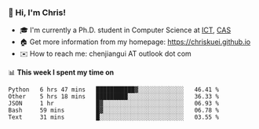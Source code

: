 ### 👋 Hi, I'm Chris!

<!--
**Chriskuei/Chriskuei** is a ✨ _special_ ✨ repository because its `README.md` (this file) appears on your GitHub profile.

Here are some ideas to get you started:

- 🔭 I’m currently working on ...
- 🌱 I’m currently learning ...
- 👯 I’m looking to collaborate on ...
- 🤔 I’m looking for help with ...
- 💬 Ask me about ...
- 📫 How to reach me: ...
- 😄 Pronouns: ...
- ⚡ Fun fact: ...
-->

- 🎓 I'm currently a Ph.D. student in Computer Science at [ICT](http://www.ict.ac.cn), [CAS](https://www.ucas.ac.cn)
- 🏠 Get more information from my homepage: https://chriskuei.github.io
- ✉️ How to reach me: chenjiangui AT outlook dot com

📊 **This week I spent my time on**

<!--START_SECTION:waka-->
```text
Python   6 hrs 47 mins   ███████████▓░░░░░░░░░░░░░   46.41 % 
Other    5 hrs 18 mins   █████████░░░░░░░░░░░░░░░░   36.33 % 
JSON     1 hr            █▓░░░░░░░░░░░░░░░░░░░░░░░   06.93 % 
Bash     59 mins         █▓░░░░░░░░░░░░░░░░░░░░░░░   06.78 % 
Text     31 mins         █░░░░░░░░░░░░░░░░░░░░░░░░   03.55 % 
```
<!--END_SECTION:waka-->
